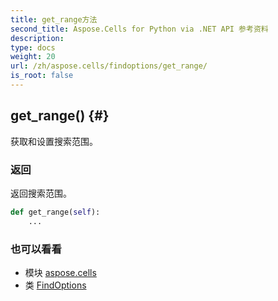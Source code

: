 ```yaml
---
title: get_range方法
second_title: Aspose.Cells for Python via .NET API 参考资料
description:
type: docs
weight: 20
url: /zh/aspose.cells/findoptions/get_range/
is_root: false
---
```

##  get_range() {#}
获取和设置搜索范围。


### 返回

返回搜索范围。


```python
def get_range(self):
    ...
```





### 也可以看看
* 模块 [aspose.cells](../../)
* 类 [FindOptions](/cells/python-net/zh/aspose.cells/findoptions)
